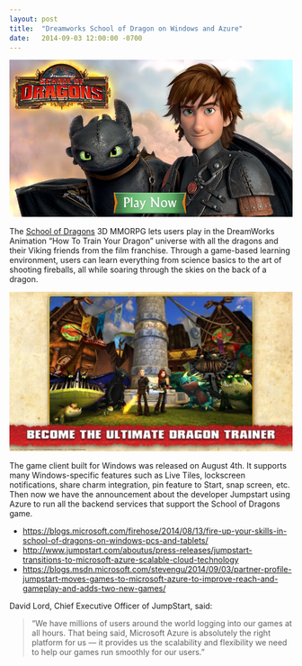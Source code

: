 ```yaml
---
layout: post
title:  "Dreamworks School of Dragon on Windows and Azure"
date:   2014-09-03 12:00:00 -0700
---
```


![School of Dragons](/assets/20140903-846x468-Dragons-Hiccup.jpg)

The [School of Dragons](https://schoolofdragons.com) 3D MMORPG lets users play in the DreamWorks Animation “How To Train Your Dragon” universe with all the dragons and their Viking friends from the film franchise. Through a game-based learning environment, users can learn everything from science basics to the art of shooting fireballs, all while soaring through the skies on the back of a dragon.

![School of Dragons](/assets/20140903-school-of-dragons-gameplay.jpg)

The game client built for Windows was released on August 4th. It supports many Windows-specific features such as Live Tiles, lockscreen notifications, share charm integration, pin feature to Start, snap screen, etc. Then now we have the announcement about the developer Jumpstart using Azure to run all the backend services that support the School of Dragons game.
- <https://blogs.microsoft.com/firehose/2014/08/13/fire-up-your-skills-in-school-of-dragons-on-windows-pcs-and-tablets/>
- <http://www.jumpstart.com/aboutus/press-releases/jumpstart-transitions-to-microsoft-azure-scalable-cloud-technology>
- <https://blogs.msdn.microsoft.com/stevengu/2014/09/03/partner-profile-jumpstart-moves-games-to-microsoft-azure-to-improve-reach-and-gameplay-and-adds-two-new-games/>

David Lord, Chief Executive Officer of JumpStart, said:

> “We have millions of users around the world logging into our games at all hours. That being said, Microsoft Azure is absolutely the right platform for us — it provides us the scalability and flexibility we need to help our games run smoothly for our users.” 